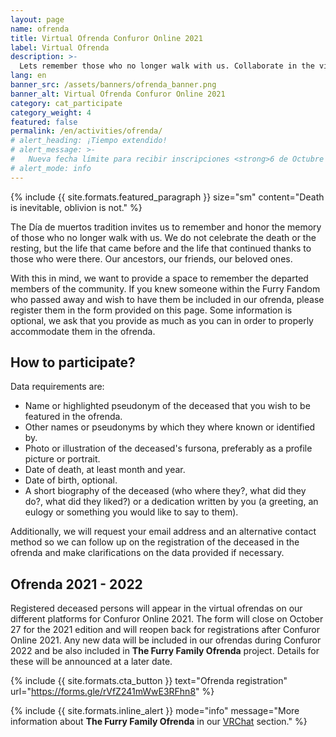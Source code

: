 ```yaml
---
layout: page
name: ofrenda
title: Virtual Ofrenda Confuror Online 2021
label: Virtual Ofrenda
description: >-
  Lets remember those who no longer walk with us. Collaborate in the virtual ofrenda by registering your deceased acquaintances within the fandom.
lang: en
banner_src: /assets/banners/ofrenda_banner.png
banner_alt: Virtual Ofrenda Confuror Online 2021
category: cat_participate
category_weight: 4
featured: false
permalink: /en/activities/ofrenda/
# alert_heading: ¡Tiempo extendido!
# alert_message: >-
#   Nueva fecha límite para recibir inscripciones <strong>6 de Octubre del 2021</strong>. ¡Manda tu video hoy mismo!
# alert_mode: info
---
```


{%
  include {{ site.formats.featured_paragraph }}
  size="sm"
  content="Death is inevitable, oblivion is not."
%}

The Día de muertos tradition invites us to remember and honor the memory of those who no longer walk with us. We do not celebrate the death or the resting, but the life that came before and the life that continued thanks to those who were there. Our ancestors, our friends, our beloved ones.

With this in mind, we want to provide a space to remember the departed members of the community. If you knew someone within the Furry Fandom who passed away and wish to have them be included in our ofrenda, please register them in the form provided on this page. Some information is optional, we ask that you provide as much as you can in order to properly accommodate them in the ofrenda.

## How to participate?

Data requirements are:
- Name or highlighted pseudonym of the deceased that you wish to be featured in the ofrenda.
- Other names or pseudonyms by which they where known or identified by.
- Photo or illustration of the deceased's fursona, preferably as a profile picture or portrait.
- Date of death, at least month and year.
- Date of birth, optional.
- A short biography of the deceased (who where they?, what did they do?, what did they liked?) or a dedication written by you (a greeting, an eulogy or something you would like to say to them).

Additionally, we will request your email address and an alternative contact method so we can follow up on the registration of the deceased in the ofrenda and make clarifications on the data provided if necessary.

## Ofrenda 2021 - 2022

Registered deceased persons will appear in the virtual ofrendas on our different platforms for Confuror Online 2021. The form will close on October 27 for the 2021 edition and will reopen back for registrations after Confuror Online 2021. Any new data will be included in our ofrendas during Confuror 2022 and be also included in **The Furry Family Ofrenda** project. Details for these will be announced at a later date.

{%
  include {{ site.formats.cta_button }}
  text="Ofrenda registration"
  url="https://forms.gle/rVfZ241mWwE3RFhn8"
%}

{%
    include {{ site.formats.inline_alert }}
    mode="info"
    message="More information about <strong>The Furry Family Ofrenda</strong> in our <a href='/en/activities/vrchat/'>VRChat</a> section."
%}